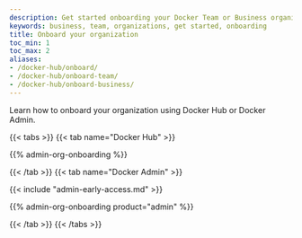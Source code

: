 ```yaml
---
description: Get started onboarding your Docker Team or Business organization.
keywords: business, team, organizations, get started, onboarding
title: Onboard your organization
toc_min: 1
toc_max: 2
aliases:
- /docker-hub/onboard/
- /docker-hub/onboard-team/
- /docker-hub/onboard-business/
---
```


Learn how to onboard your organization using Docker Hub or Docker Admin.

{{< tabs >}}
{{< tab name="Docker Hub" >}}

{{% admin-org-onboarding %}}

{{< /tab >}}
{{< tab name="Docker Admin" >}}

{{< include "admin-early-access.md" >}}

{{% admin-org-onboarding product="admin" %}}

{{< /tab >}}
{{< /tabs >}}